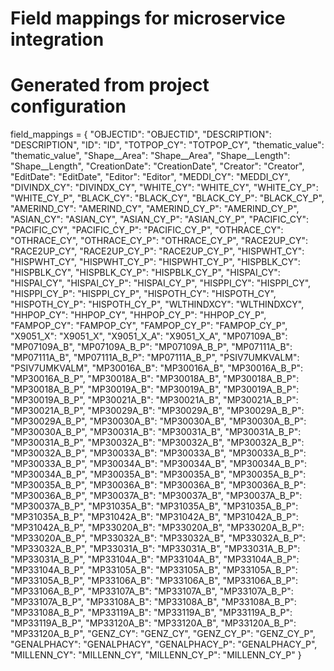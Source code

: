 # Field mappings for microservice integration
# Generated from project configuration

field_mappings = {
  "OBJECTID": "OBJECTID",
  "DESCRIPTION": "DESCRIPTION",
  "ID": "ID",
  "TOTPOP_CY": "TOTPOP_CY",
  "thematic_value": "thematic_value",
  "Shape__Area": "Shape__Area",
  "Shape__Length": "Shape__Length",
  "CreationDate": "CreationDate",
  "Creator": "Creator",
  "EditDate": "EditDate",
  "Editor": "Editor",
  "MEDDI_CY": "MEDDI_CY",
  "DIVINDX_CY": "DIVINDX_CY",
  "WHITE_CY": "WHITE_CY",
  "WHITE_CY_P": "WHITE_CY_P",
  "BLACK_CY": "BLACK_CY",
  "BLACK_CY_P": "BLACK_CY_P",
  "AMERIND_CY": "AMERIND_CY",
  "AMERIND_CY_P": "AMERIND_CY_P",
  "ASIAN_CY": "ASIAN_CY",
  "ASIAN_CY_P": "ASIAN_CY_P",
  "PACIFIC_CY": "PACIFIC_CY",
  "PACIFIC_CY_P": "PACIFIC_CY_P",
  "OTHRACE_CY": "OTHRACE_CY",
  "OTHRACE_CY_P": "OTHRACE_CY_P",
  "RACE2UP_CY": "RACE2UP_CY",
  "RACE2UP_CY_P": "RACE2UP_CY_P",
  "HISPWHT_CY": "HISPWHT_CY",
  "HISPWHT_CY_P": "HISPWHT_CY_P",
  "HISPBLK_CY": "HISPBLK_CY",
  "HISPBLK_CY_P": "HISPBLK_CY_P",
  "HISPAI_CY": "HISPAI_CY",
  "HISPAI_CY_P": "HISPAI_CY_P",
  "HISPPI_CY": "HISPPI_CY",
  "HISPPI_CY_P": "HISPPI_CY_P",
  "HISPOTH_CY": "HISPOTH_CY",
  "HISPOTH_CY_P": "HISPOTH_CY_P",
  "WLTHINDXCY": "WLTHINDXCY",
  "HHPOP_CY": "HHPOP_CY",
  "HHPOP_CY_P": "HHPOP_CY_P",
  "FAMPOP_CY": "FAMPOP_CY",
  "FAMPOP_CY_P": "FAMPOP_CY_P",
  "X9051_X": "X9051_X",
  "X9051_X_A": "X9051_X_A",
  "MP07109A_B": "MP07109A_B",
  "MP07109A_B_P": "MP07109A_B_P",
  "MP07111A_B": "MP07111A_B",
  "MP07111A_B_P": "MP07111A_B_P",
  "PSIV7UMKVALM": "PSIV7UMKVALM",
  "MP30016A_B": "MP30016A_B",
  "MP30016A_B_P": "MP30016A_B_P",
  "MP30018A_B": "MP30018A_B",
  "MP30018A_B_P": "MP30018A_B_P",
  "MP30019A_B": "MP30019A_B",
  "MP30019A_B_P": "MP30019A_B_P",
  "MP30021A_B": "MP30021A_B",
  "MP30021A_B_P": "MP30021A_B_P",
  "MP30029A_B": "MP30029A_B",
  "MP30029A_B_P": "MP30029A_B_P",
  "MP30030A_B": "MP30030A_B",
  "MP30030A_B_P": "MP30030A_B_P",
  "MP30031A_B": "MP30031A_B",
  "MP30031A_B_P": "MP30031A_B_P",
  "MP30032A_B": "MP30032A_B",
  "MP30032A_B_P": "MP30032A_B_P",
  "MP30033A_B": "MP30033A_B",
  "MP30033A_B_P": "MP30033A_B_P",
  "MP30034A_B": "MP30034A_B",
  "MP30034A_B_P": "MP30034A_B_P",
  "MP30035A_B": "MP30035A_B",
  "MP30035A_B_P": "MP30035A_B_P",
  "MP30036A_B": "MP30036A_B",
  "MP30036A_B_P": "MP30036A_B_P",
  "MP30037A_B": "MP30037A_B",
  "MP30037A_B_P": "MP30037A_B_P",
  "MP31035A_B": "MP31035A_B",
  "MP31035A_B_P": "MP31035A_B_P",
  "MP31042A_B": "MP31042A_B",
  "MP31042A_B_P": "MP31042A_B_P",
  "MP33020A_B": "MP33020A_B",
  "MP33020A_B_P": "MP33020A_B_P",
  "MP33032A_B": "MP33032A_B",
  "MP33032A_B_P": "MP33032A_B_P",
  "MP33031A_B": "MP33031A_B",
  "MP33031A_B_P": "MP33031A_B_P",
  "MP33104A_B": "MP33104A_B",
  "MP33104A_B_P": "MP33104A_B_P",
  "MP33105A_B": "MP33105A_B",
  "MP33105A_B_P": "MP33105A_B_P",
  "MP33106A_B": "MP33106A_B",
  "MP33106A_B_P": "MP33106A_B_P",
  "MP33107A_B": "MP33107A_B",
  "MP33107A_B_P": "MP33107A_B_P",
  "MP33108A_B": "MP33108A_B",
  "MP33108A_B_P": "MP33108A_B_P",
  "MP33119A_B": "MP33119A_B",
  "MP33119A_B_P": "MP33119A_B_P",
  "MP33120A_B": "MP33120A_B",
  "MP33120A_B_P": "MP33120A_B_P",
  "GENZ_CY": "GENZ_CY",
  "GENZ_CY_P": "GENZ_CY_P",
  "GENALPHACY": "GENALPHACY",
  "GENALPHACY_P": "GENALPHACY_P",
  "MILLENN_CY": "MILLENN_CY",
  "MILLENN_CY_P": "MILLENN_CY_P"
}
